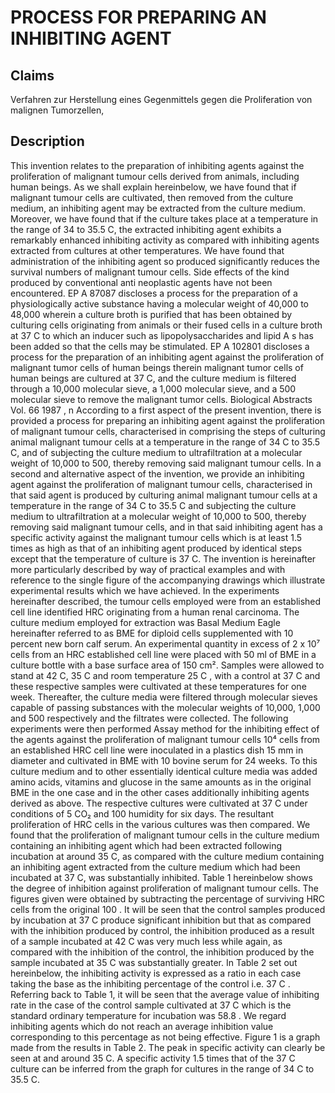 # PROCESS FOR PREPARING AN INHIBITING AGENT

## Claims
Verfahren zur Herstellung eines Gegenmittels gegen die Proliferation von malignen Tumorzellen,

## Description
This invention relates to the preparation of inhibiting agents against the proliferation of malignant tumour cells derived from animals, including human beings. As we shall explain hereinbelow, we have found that if malignant tumour cells are cultivated, then removed from the culture medium, an inhibiting agent may be extracted from the culture medium. Moreover, we have found that if the culture takes place at a temperature in the range of 34 to 35.5 C, the extracted inhibiting agent exhibits a remarkably enhanced inhibiting activity as compared with inhibiting agents extracted from cultures at other temperatures. We have found that administration of the inhibiting agent so produced significantly reduces the survival numbers of malignant tumour cells. Side effects of the kind produced by conventional anti neoplastic agents have not been encountered. EP A 87087 discloses a process for the preparation of a physiologically active substance having a molecular weight of 40,000 to 48,000 wherein a culture broth is purified that has been obtained by culturing cells originating from animals or their fused cells in a culture broth at 37 C to which an inducer such as lipopolysaccharides and lipid A s has been added so that the cells may be stimulated. EP A 102801 discloses a process for the preparation of an inhibiting agent against the proliferation of malignant tumor cells of human beings therein malignant tumor cells of human beings are cultured at 37 C, and the culture medium is filtered through a 10,000 molecular sieve, a 1,000 molecular sieve, and a 500 molecular sieve to remove the malignant tumor cells. Biological Abstracts Vol. 66 1987 , n According to a first aspect of the present invention, there is provided a process for preparing an inhibiting agent against the proliferation of malignant tumour cells, characterised in comprising the steps of culturing animal malignant tumour cells at a temperature in the range of 34 C to 35.5 C, and of subjecting the culture medium to ultrafiltration at a molecular weight of 10,000 to 500, thereby removing said malignant tumour cells. In a second and alternative aspect of the invention, we provide an inhibiting agent against the proliferation of malignant tumour cells, characterised in that said agent is produced by culturing animal malignant tumour cells at a temperature in the range of 34 C to 35.5 C and subjecting the culture medium to ultrafiltration at a molecular weight of 10,000 to 500, thereby removing said malignant tumour cells, and in that said inhibiting agent has a specific activity against the malignant tumour cells which is at least 1.5 times as high as that of an inhibiting agent produced by identical steps except that the temperature of culture is 37 C. The invention is hereinafter more particularly described by way of practical examples and with reference to the single figure of the accompanying drawings which illustrate experimental results which we have achieved. In the experiments hereinafter described, the tumour cells employed were from an established cell line identified HRC originating from a human renal carcinoma. The culture medium employed for extraction was Basal Medium Eagle hereinafter referred to as BME for diploid cells supplemented with 10 percent new born calf serum. An experimental quantity in excess of 2 x 10⁷ cells from an HRC established cell line were placed with 50 ml of BME in a culture bottle with a base surface area of 150 cm². Samples were allowed to stand at 42 C, 35 C and room temperature 25 C , with a control at 37 C and these respective samples were cultivated at these temperatures for one week. Thereafter, the culture media were filtered through molecular sieves capable of passing substances with the molecular weights of 10,000, 1,000 and 500 respectively and the filtrates were collected. The following experiments were then performed Assay method for the inhibiting effect of the agents against the proliferation of malignant tumour cells 10⁴ cells from an established HRC cell line were inoculated in a plastics dish 15 mm in diameter and cultivated in BME with 10 bovine serum for 24 weeks. To this culture medium and to other essentially identical culture media was added amino acids, vitamins and glucose in the same amounts as in the original BME in the one case and in the other cases additionally inhibiting agents derived as above. The respective cultures were cultivated at 37 C under conditions of 5 CO₂ and 100 humidity for six days. The resultant proliferation of HRC cells in the various cultures was then compared. We found that the proliferation of malignant tumour cells in the culture medium containing an inhibiting agent which had been extracted following incubation at around 35 C, as compared with the culture medium containing an inhibiting agent extracted from the culture medium which had been incubated at 37 C, was substantially inhibited. Table 1 hereinbelow shows the degree of inhibition against proliferation of malignant tumour cells. The figures given were obtained by subtracting the percentage of surviving HRC cells from the original 100 . It will be seen that the control samples produced by incubation at 37 C produce significant inhibition but that as compared with the inhibition produced by control, the inhibition produced as a result of a sample incubated at 42 C was very much less while again, as compared with the inhibition of the control, the inhibition produced by the sample incubated at 35 C was substantially greater. In Table 2 set out hereinbelow, the inhibiting activity is expressed as a ratio in each case taking the base as the inhibiting percentage of the control i.e. 37 C . Referring back to Table 1, it will be seen that the average value of inhibiting rate in the case of the control sample cultivated at 37 C which is the standard ordinary temperature for incubation was 58.8 . We regard inhibiting agents which do not reach an average inhibition value corresponding to this percentage as not being effective. Figure 1 is a graph made from the results in Table 2. The peak in specific activity can clearly be seen at and around 35 C. A specific activity 1.5 times that of the 37 C culture can be inferred from the graph for cultures in the range of 34 C to 35.5 C.